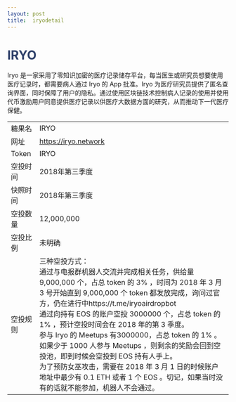 ```yaml
---
layout: post
title:  iryodetail
---
```


<h1 style="color: #2F416A">IRYO</h1>
<p>
Iryo 是一家采用了零知识加密的医疗记录储存平台，每当医生或研究员想要使用医疗记录时，都需要病人通过 Iryo 的 App 批准。Iryo 为医疗研究员提供了匿名查询界面，同时保障了用户的隐私。通过使用区块链技术控制病人记录的使用并使用代币激励用户同意提供医疗记录以供医疗大数据方面的研究，从而推动下一代医疗保健。
</p>


<table class="center">
  <tbody>
    <tr>
        <td class="tablehalf">糖果名</td>
        <td class="tablehalf">IRYO</td>
    </tr>
    <tr>
        <td>网址</td>
        <td><a href="https://iryo.network" target="_blank">https://iryo.network</a></td>
    </tr>
    <tr>
        <td>Token</td>
        <td>IRYO</td>
    </tr>
    <tr>
        <td>空投时间</td>
        <td>2018年第三季度</td>
    </tr>
    <tr>
        <td>快照时间</td>
        <td>2018年第三季度</td>
    </tr>
    <tr>
        <td>空投数量</td>
        <td>12,000,000</td>
    </tr>
    <tr>
        <td>空投比例</td>
        <td>          
         未明确
        </td>
    </tr>
    <tr>
        <td>空投规则</td>
        <td>
        三种空投方式：<br/>
通过与电报群机器人交流并完成相关任务，供给量 9,000,000 个，占总 token 的 3% ，时间为 2018 年 3 月 3 号开始直到 9,000,000 个 token 都发放完成，询问过官方，仍在进行中https://t.me/iryoairdropbot<br/>
通过向持有 EOS 的账户空投 3000000 个，占总 token 的 1% ，预计空投时间会在 2018 年的第 3 季度。<br/>
参与 Iryo 的 Meetups 有3000000，占总 token 的 1% 。如果少于 1000 人参与 Meetups ，则剩余的奖励会回到空投池，即到时候会空投到 EOS 持有人手上。<br/>
为了预防女巫攻击，需要在 2018 年 3 月 1 日的时候账户地址中最少有 0.1 ETH 或者 1 个 EOS 。切记，如果当时没有的话就不能参加，机器人不会通过。
        </td>
    </tr>
  </tbody>
</table>

